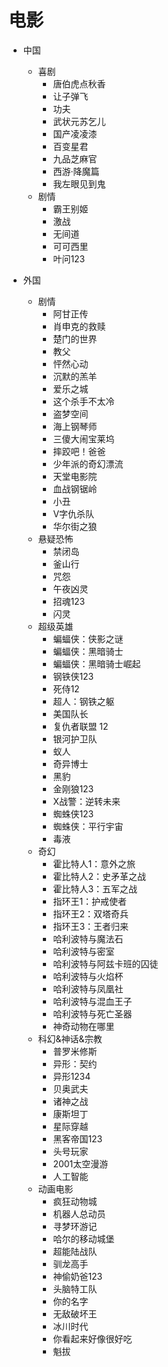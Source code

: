 # 电影

- 中国
    - 喜剧
        - 唐伯虎点秋香
        - 让子弹飞
        - 功夫
        - 武状元苏乞儿
        - 国产凌凌漆
        - 百变星君
        - 九品芝麻官
        - 西游·降魔篇
        - 我左眼见到鬼
    - 剧情
        - 霸王别姬
        - 激战
        - 无间道
        - 可可西里
        - 叶问123
        
- 外国
    - 剧情
        - 阿甘正传
        - 肖申克的救赎
        - 楚门的世界
        - 教父
        - 怦然心动
        - 沉默的羔羊
        - 爱乐之城
        - 这个杀手不太冷
        - 盗梦空间
        - 海上钢琴师
        - 三傻大闹宝莱坞
        - 摔跤吧！爸爸
        - 少年派的奇幻漂流
        - 天堂电影院
        - 血战钢锯岭
        - 小丑
        - V字仇杀队
        - 华尔街之狼
    - 悬疑恐怖
        - 禁闭岛
        - 釜山行
        - 咒怨
        - 午夜凶灵
        - 招魂123
        - 闪灵
    - 超级英雄
        - 蝙蝠侠：侠影之谜
        - 蝙蝠侠：黑暗骑士
        - 蝙蝠侠：黑暗骑士崛起
        - 钢铁侠123
        - 死侍12 
        - 超人：钢铁之躯
        - 美国队长
        - 复仇者联盟 12 
        - 银河护卫队
        - 蚁人
        - 奇异博士
        - 黑豹
        - 金刚狼123
        - X战警：逆转未来
        - 蜘蛛侠123
        - 蜘蛛侠：平行宇宙
        - 毒液
    - 奇幻
        - 霍比特人1：意外之旅
        - 霍比特人2：史矛革之战
        - 霍比特人3：五军之战
        - 指环王1：护戒使者
        - 指环王2：双塔奇兵
        - 指环王3：王者归来
        - 哈利波特与魔法石
        - 哈利波特与密室
        - 哈利波特与阿兹卡班的囚徒
        - 哈利波特与火焰杯
        - 哈利波特与凤凰社
        - 哈利波特与混血王子
        - 哈利波特与死亡圣器
        - 神奇动物在哪里
    - 科幻&神话&宗教
        - 普罗米修斯
        - 异形：契约
        - 异形1234
        - 贝奥武夫
        - 诸神之战
        - 康斯坦丁
        - 星际穿越
        - 黑客帝国123
        - 头号玩家
        - 2001太空漫游
        - 人工智能
    - 动画电影
        - 疯狂动物城
        - 机器人总动员
        - 寻梦环游记
        - 哈尔的移动城堡
        - 超能陆战队
        - 驯龙高手
        - 神偷奶爸123
        - 头脑特工队
        - 你的名字
        - 无敌破坏王
        - 冰川时代
        - 你看起来好像很好吃
        - 魁拔


